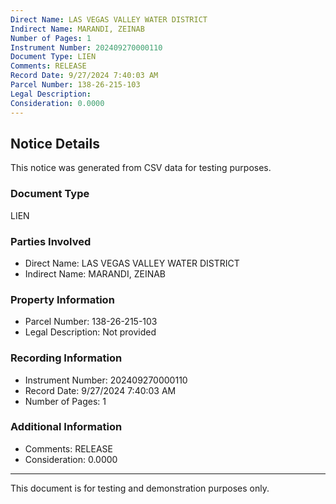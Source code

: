 ```yaml
---
Direct Name: LAS VEGAS VALLEY WATER DISTRICT
Indirect Name: MARANDI, ZEINAB
Number of Pages: 1
Instrument Number: 202409270000110
Document Type: LIEN
Comments: RELEASE
Record Date: 9/27/2024 7:40:03 AM
Parcel Number: 138-26-215-103
Legal Description: 
Consideration: 0.0000
---
```


## Notice Details

This notice was generated from CSV data for testing purposes.

### Document Type
LIEN

### Parties Involved
- Direct Name: LAS VEGAS VALLEY WATER DISTRICT
- Indirect Name: MARANDI, ZEINAB

### Property Information
- Parcel Number: 138-26-215-103
- Legal Description: Not provided

### Recording Information
- Instrument Number: 202409270000110
- Record Date: 9/27/2024 7:40:03 AM
- Number of Pages: 1

### Additional Information
- Comments: RELEASE
- Consideration: 0.0000

---

This document is for testing and demonstration purposes only.
